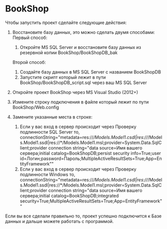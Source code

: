 # BookShop
Чтобы запустить проект сделайте следующие действия:
1. Восстановите базу данных, это можно сделать двумя способами:
    Первый способ:
   1. Откройте MS SQL Server и восстановите базу данных из резервной копии BookShop/BookShopDB_bak

    Второй способ:
   1. Создайте базу данных в MS SQL Server с названием BookShopDB
   2. Запустите скрипт который лежит в пути BookShop/BookShopDB_script.sql через ваш MS SQL Server

2. Откройте проект BookShop через MS Visual Studio (2012+)
3. Измените строку подключения в файле который лежит по пути BookShop/Web.config
4. Замените указанные места в строке: 
   1. Если у вас вход в сервер происходит через Проверку подлинности SQL Server то, connectionString="metadata=res://*/Models.Model1.csdl|res://*/Models.Model1.ssdl|res://*/Models.Model1.msl;provider=System.Data.SqlClient;provider connection string=&quot;data source=Имя вашего сервера;initial catalog=BookShopDB;persist security info=True;user id=Логин;password=Пароль;MultipleActiveResultSets=True;App=EntityFramework&quot;"
   2. Если у вас вход в сервер происходит через Проверку подлинности Windows то, connectionString="metadata=res://*/Models.Model1.csdl|res://*/Models.Model1.ssdl|res://*/Models.Model1.msl;provider=System.Data.SqlClient;provider connection string=&quot;data source=Имя вашего сервера;initial catalog=BookShopDB;integrated security=True;MultipleActiveResultSets=True;App=EntityFramework&quot;"

Если вы все сделали правильно то, проект успешно подключится к Базе данных и дальше можете работать с программой.
